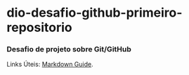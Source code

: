 # dio-desafio-github-primeiro-repositorio
### Desafio de projeto sobre Git/GitHub

Links Úteis: [Markdown Guide](https://www.markdownguide.org/basic-syntax/).
